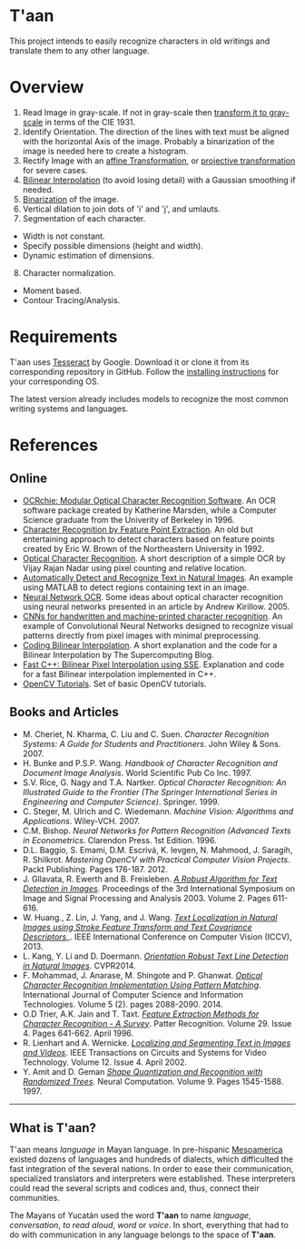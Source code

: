 # T'aan

This project intends to easily recognize characters in old writings and translate them to any other language.

# Overview

1. Read Image in gray-scale. If not in gray-scale then [transform it to gray-scale](https://en.wikipedia.org/wiki/Grayscale#Converting_color_to_grayscale) in terms of the CIE 1931.
2. Identify Orientation. The direction of the lines with text must be aligned with the horizontal Axis of the image. Probably a binarization of the image is needed here to create a histogram.
3. Rectify Image with an [affine Transformation](http://docs.opencv.org/doc/tutorials/imgproc/imgtrans/warp_affine/warp_affine.html), or [projective transformation](http://homepages.inf.ed.ac.uk/rbf/CVonline/LOCAL_COPIES/BEARDSLEY/node3.html) for severe cases.
4. [Bilinear Interpolation](https://en.wikipedia.org/wiki/Bilinear_interpolation) (to avoid losing detail) with a Gaussian smoothing if needed.
5. [Binarization](http://www.leptonica.com/binarization.html) of the image.
6. Vertical dilation to join dots of 'i' and 'j', and umlauts.
7. Segmentation of each character.
  * Width is not constant.
  * Specify possible dimensions (height and width).
  * Dynamic estimation of dimensions.
8. Character normalization.
  * Moment based.
  * Contour Tracing/Analysis.

# Requirements

T'aan uses [Tesseract](https://github.com/tesseract-ocr/tesseract) by Google. Download it or clone it from its corresponding repository in GitHub. Follow the [installing instructions](https://github.com/tesseract-ocr/tesseract/wiki) for your corresponding OS.

The latest version already includes models to recognize the most common writing systems and languages.

# References

## Online

* [OCRchie: Modular Optical Character Recognition Software](http://www.cs.berkeley.edu/~fateman/kathey/ocrchie.html). An OCR software package created by Katherine Marsden, while a Computer Science graduate from the Univerity of Berkeley in 1996.
* [Character Recognition by Feature Point Extraction](http://www.ccs.neu.edu/home/feneric/charrec.html). An old but entertaining approach to detect characters based on feature points created by Eric W. Brown of the Northeastern University in 1992.
* [Optical Character Recognition](http://www.codeproject.com/Articles/476142/Optical-Character-Recognition). A short description of a simple OCR by Vijay Rajan Nadar using pixel counting and relative location.
* [Automatically Detect and Recognize Text in Natural Images](http://de.mathworks.com/help/vision/examples/automatically-detect-and-recognize-text-in-natural-images.html). An example using MATLAB to detect regions containing text in an image.
* [Neural Network OCR](http://www.codeproject.com/Articles/11285/Neural-Network-OCR). Some ideas about optical character recognition using neural networks presented in an article by Andrew Kirillow. 2005.
* [CNNs for handwritten and machine-printed character recognition](http://yann.lecun.com/exdb/lenet/). An example of Convolutional Neural Networks designed to recognize visual patterns directly from pixel images with minimal preprocessing.
* [Coding Bilinear Interpolation](http://supercomputingblog.com/graphics/coding-bilinear-interpolation/). A short explanation and the code for a Bilinear Interpolation by The Supercomputing Blog.
* [Fast C++: Bilinear Pixel Interpolation using SSE](http://fastcpp.blogspot.de/2011/06/bilinear-pixel-interpolation-using-sse.html). Explanation and code for a fast Bilinear interpolation implemented in C++.
* [OpenCV Tutorials](http://docs.opencv.org/master/d9/df8/tutorial_root.html#gsc.tab=0). Set of basic OpenCV tutorials.

## Books and Articles

* M. Cheriet, N. Kharma, C. Liu and C. Suen. _Character Recognition Systems: A Guide for Students and Practitioners_. John Wiley & Sons. 2007.
* H. Bunke and P.S.P. Wang. _Handbook of Character Recognition and Document Image Analysis_. World Scientific Pub Co Inc. 1997.
* S.V. Rice, G. Nagy and T.A. Nartker. _Optical Character Recognition: An Illustrated Guide to the Frontier (The Springer International Series in Engineering and Computer Science)_. Springer. 1999.
* C. Steger, M. Ulrich and C. Wiedemann. _Machine Vision: Algorithms and Applications_. Wiley-VCH. 2007.
* C.M. Bishop. _Neural Networks for Pattern Recognition (Advanced Texts in Econometrics_. Clarendon Press. 1st Edition. 1996.
* D.L. Baggio, S. Emami, D.M. Escrivá, K. Ievgen, N. Mahmood, J. Saragih, R. Shilkrot. _Mastering OpenCV with Practical Computer Vision Projects_. Packt Publishing. Pages 176-187. 2012.
* J. Gllavata, R. Ewerth and B. Freisleben. [_A Robust Algorithm for Text Detection in Images_](http://saigo.googlecode.com/svn/trunk/papers/artigos1/globalthr.pdf). Proceedings of the 3rd International Symposium on Image and Signal Processing and Analysis 2003. Volume 2. Pages 611-616.
* W. Huang., Z. Lin, J. Yang, and J. Wang. [_Text Localization in Natural Images using Stroke Feature Transform and Text Covariance Descriptors_](http://www.wlhuang.com/papers/whuang2013_iccv.pdf)_. IEEE International Conference on Computer Vision (ICCV), 2013.
* L. Kang, Y. Li and D. Doermann. [_Orientation Robust Text Line Detection in Natural Images_](http://www.cv-foundation.org/openaccess/content_cvpr_2014/papers/Kang_Orientation_Robust_Text_2014_CVPR_paper.pdf). CVPR2014.
* F. Mohammad, J. Anarase, M. Shingote and P. Ghanwat. [_Optical Character Recognition Implementation Using Pattern Matching_](http://www.ijcsit.com/docs/Volume%205/vol5issue02/ijcsit20140502254.pdf). International Journal of Computer Science and Information Technologies. Volume 5 (2). pages 2088-2090. 2014.
* O.D Trier, A.K. Jain and T. Taxt. [_Feature Extraction Methods for Character Recognition - A Survey_](http://citeseerx.ist.psu.edu/viewdoc/download?doi=10.1.1.51.7439&rep=rep1&type=pdf). Patter Recognition. Volume 29. Issue 4. Pages 641-662. April 1996.
* R. Lienhart and A. Wernicke. [_Localizing and Segmenting Text in Images and Videos_](http://www.lienhart.de/Prof._Dr._Rainer_Lienhart/Publications_files/lienhart-csvt2002.pdf). IEEE Transactions on Circuits and Systems for Video Technology. Volume 12. Issue 4. April 2002.
* Y. Amit and D. Geman [_Shape Quantization and Recognition with Randomized Trees_](http://citeseerx.ist.psu.edu/viewdoc/download?doi=10.1.1.102.5478&rep=rep1&type=pdf). Neural Computation. Volume 9. Pages 1545-1588. 1997.

---

## What is T'aan?

T'aan means _language_ in Mayan language. In pre-hispanic [Mesoamerica](https://en.wikipedia.org/wiki/Mesoamerica) existed dozens of languages and hundreds of dialects, which difficulted the fast integration of the several nations. In order to ease their communication, specialized translators and interpreters were established. These interpreters could read the several scripts and codices and, thus, connect their communities.

The Mayans of Yucatán used the word **T'aan** to name _language_, _conversation_, _to read aloud_, _word_ or _voice_. In short, everything that had to do with communication in any language belongs to the space of **T'aan**.
